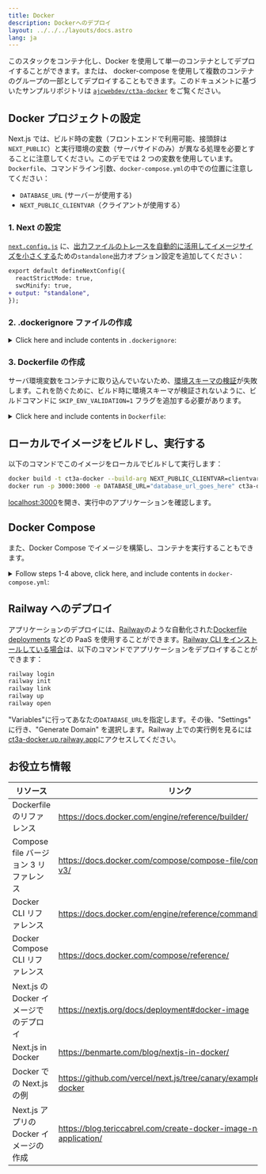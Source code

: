 ```yaml
---
title: Docker
description: Dockerへのデプロイ
layout: ../../../layouts/docs.astro
lang: ja
---
```


このスタックをコンテナ化し、Docker を使用して単一のコンテナとしてデプロイすることができます。または、 docker-compose を使用して複数のコンテナのグループの一部としてデプロイすることもできます。このドキュメントに基づいたサンプルリポジトリは [`ajcwebdev/ct3a-docker`](https://github.com/ajcwebdev/ct3a-docker) をご覧ください。

## Docker プロジェクトの設定

Next.js では、ビルド時の変数（フロントエンドで利用可能、接頭辞は`NEXT_PUBLIC`）と実行環境の変数（サーバサイドのみ）が異なる処理を必要とすることに注意してください。このデモでは 2 つの変数を使用しています。`Dockerfile`、コマンドライン引数、`docker-compose.yml`の中での位置に注意してください：

- `DATABASE_URL` (サーバーが使用する)
- `NEXT_PUBLIC_CLIENTVAR`（クライアントが使用する）

### 1. Next の設定

[`next.config.js`](https://github.com/t3-oss/create-t3-app/blob/main/cli/template/base/next.config.js) に、[出力ファイルのトレースを自動的に活用してイメージサイズを小さくする](https://nextjs.org/docs/advanced-features/output-file-tracing)ための`standalone`出力オプション設定を追加してください：

```diff
export default defineNextConfig({
  reactStrictMode: true,
  swcMinify: true,
+ output: "standalone",
});
```

### 2. .dockerignore ファイルの作成

<details>
    <summary>
      Click here and include contents in <code>.dockerignore</code>:
    </summary>
<div class="content">

```
.env
Dockerfile
.dockerignore
node_modules
npm-debug.log
README.md
.next
.git
```

</div>

</details>

### 3. Dockerfile の作成

サーバ環境変数をコンテナに取り込んでいないため、[環境スキーマの検証](/en/usage/env-variables)が失敗します。これを防ぐために、ビルド時に環境スキーマが検証されないように、ビルドコマンドに `SKIP_ENV_VALIDATION=1` フラグを追加する必要があります。

<details>
    <summary>
      Click here and include contents in <code>Dockerfile</code>:
    </summary>
<div class="content">

```docker
##### DEPENDENCIES

FROM --platform=linux/amd64 node:16-alpine3.17 AS deps
RUN apk add --no-cache libc6-compat openssl1.1-compat
WORKDIR /app

# Install Prisma Client - remove if not using Prisma

COPY prisma ./

# Install dependencies based on the preferred package manager

COPY package.json yarn.lock* package-lock.json* pnpm-lock.yaml\* ./

RUN \
 if [ -f yarn.lock ]; then yarn --frozen-lockfile; \
 elif [ -f package-lock.json ]; then npm ci; \
 elif [ -f pnpm-lock.yaml ]; then yarn global add pnpm && pnpm i; \
 else echo "Lockfile not found." && exit 1; \
 fi

##### BUILDER

FROM --platform=linux/amd64 node:16-alpine3.17 AS builder
ARG DATABASE_URL
ARG NEXT_PUBLIC_CLIENTVAR
WORKDIR /app
COPY --from=deps /app/node_modules ./node_modules
COPY . .

# ENV NEXT_TELEMETRY_DISABLED 1

RUN \
 if [ -f yarn.lock ]; then SKIP_ENV_VALIDATION=1 yarn build; \
 elif [ -f package-lock.json ]; then SKIP_ENV_VALIDATION=1 npm run build; \
 elif [ -f pnpm-lock.yaml ]; then yarn global add pnpm && SKIP_ENV_VALIDATION=1 pnpm run build; \
 else echo "Lockfile not found." && exit 1; \
 fi

##### RUNNER

FROM --platform=linux/amd64 node:16-alpine3.17 AS runner
WORKDIR /app

ENV NODE_ENV production

# ENV NEXT_TELEMETRY_DISABLED 1

RUN addgroup --system --gid 1001 nodejs
RUN adduser --system --uid 1001 nextjs

COPY --from=builder /app/next.config.js ./
COPY --from=builder /app/public ./public
COPY --from=builder /app/package.json ./package.json

COPY --from=builder --chown=nextjs:nodejs /app/.next/standalone ./
COPY --from=builder --chown=nextjs:nodejs /app/.next/static ./.next/static

USER nextjs
EXPOSE 3000
ENV PORT 3000

CMD ["node", "server.js"]

```

> **_備考_**
>
> - _Node 18 への移行後は、`--platform=linux/amd64`のエミュレーションが不要になる場合があります。_
> - _なぜ `libc6-compat` が必要なのかについては [`node:alpine`](https://github.com/nodejs/docker-node/tree/b4117f9333da4138b03a546ec926ef50a31506c3#nodealpine) を参照してください。._
> - _[Alpine 3.17 ベースのイメージを使用すると、Prisma で問題が発生することがあります](https://github.com/t3-oss/create-t3-app/issues/975)。`engineType="binary"`を設定すると、Alpine 3.17 の問題は解決されますが、[ただし、関連するパフォーマンスコストが発生します](https://www.prisma.io/docs/concepts/components/prisma-engines/query-engine#the-query-engine-at-runtime)._
> - _Next.js は[一般的な使用方法に関する匿名のテレメトリーデータ](https://nextjs.org/telemetry)を収集します。ビルド時にテレメトリを無効にするには、`ENV NEXT_TELEMETRY_DISABLED 1` の最初のインスタンスのコメントを外してください。実行時にテレメトリを無効にするには、2 番目のインスタンスのコメントを外してください。_

</div>
</details>

## ローカルでイメージをビルドし、実行する

以下のコマンドでこのイメージをローカルでビルドして実行します：

```bash
docker build -t ct3a-docker --build-arg NEXT_PUBLIC_CLIENTVAR=clientvar .
docker run -p 3000:3000 -e DATABASE_URL="database_url_goes_here" ct3a-docker
```

[localhost:3000](http://localhost:3000/)を開き、実行中のアプリケーションを確認します。

## Docker Compose

また、Docker Compose でイメージを構築し、コンテナを実行することもできます。

<details>
    <summary>
      Follow steps 1-4 above, click here, and include contents in <code>docker-compose.yml</code>:
    </summary>
<div class="content">

```yaml
version: "3.9"
services:
  app:
    platform: "linux/amd64"
    build:
      context: .
      dockerfile: Dockerfile
      args:
        NEXT_PUBLIC_CLIENTVAR: "clientvar"
    working_dir: /app
    ports:
      - "3000:3000"
    image: t3-app
    environment:
      - DATABASE_URL=database_url_goes_here
```

これを `docker compose up` コマンドで実行します：

```bash
docker compose up
```

[localhost:3000](http://localhost:3000/)を開き、実行中のアプリケーションを確認します。

</div>
</details>

## Railway へのデプロイ

アプリケーションのデプロイには、[Railway](https://railway.app)のような自動化された[Dockerfile deployments](https://docs.railway.app/deploy/dockerfiles) などの PaaS を使用することができます。[Railway CLI をインストールしている場合](https://docs.railway.app/develop/cli#install)は、以下のコマンドでアプリケーションをデプロイすることができます：

```bash
railway login
railway init
railway link
railway up
railway open
```

"Variables"に行ってあなたの`DATABASE_URL`を指定します。その後、"Settings" に行き、"Generate Domain" を選択します。Railway 上での実行例を見るには[ct3a-docker.up.railway.app](https://ct3a-docker.up.railway.app/)にアクセスしてください。

## お役立ち情報

| リソース                               | リンク                                                               |
| -------------------------------------- | -------------------------------------------------------------------- |
| Dockerfile のリファレンス              | https://docs.docker.com/engine/reference/builder/                    |
| Compose file バージョン 3 リファレンス | https://docs.docker.com/compose/compose-file/compose-file-v3/        |
| Docker CLI リファレンス                | https://docs.docker.com/engine/reference/commandline/docker/         |
| Docker Compose CLI リファレンス        | https://docs.docker.com/compose/reference/                           |
| Next.js の Docker イメージでのデプロイ | https://nextjs.org/docs/deployment#docker-image                      |
| Next.js in Docker                      | https://benmarte.com/blog/nextjs-in-docker/                          |
| Docker での Next.js の例               | https://github.com/vercel/next.js/tree/canary/examples/with-docker   |
| Next.js アプリの Docker イメージの作成 | https://blog.tericcabrel.com/create-docker-image-nextjs-application/ |
